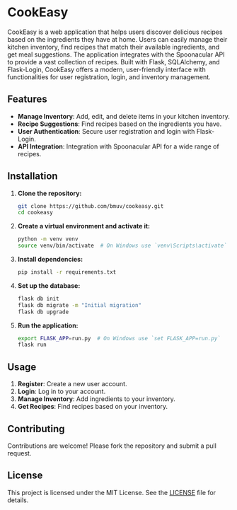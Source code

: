 # CookEasy

CookEasy is a web application that helps users discover delicious recipes based on the ingredients they have at home. Users can easily manage their kitchen inventory, find recipes that match their available ingredients, and get meal suggestions. The application integrates with the Spoonacular API to provide a vast collection of recipes. Built with Flask, SQLAlchemy, and Flask-Login, CookEasy offers a modern, user-friendly interface with functionalities for user registration, login, and inventory management.

## Features

- **Manage Inventory**: Add, edit, and delete items in your kitchen inventory.
- **Recipe Suggestions**: Find recipes based on the ingredients you have.
- **User Authentication**: Secure user registration and login with Flask-Login.
- **API Integration**: Integration with Spoonacular API for a wide range of recipes.

## Installation

1. **Clone the repository:**
    ```bash
    git clone https://github.com/bmuv/cookeasy.git
    cd cookeasy
    ```

2. **Create a virtual environment and activate it:**
    ```bash
    python -m venv venv
    source venv/bin/activate  # On Windows use `venv\Scripts\activate`
    ```

3. **Install dependencies:**
    ```bash
    pip install -r requirements.txt
    ```

4. **Set up the database:**
    ```bash
    flask db init
    flask db migrate -m "Initial migration"
    flask db upgrade
    ```

5. **Run the application:**
    ```bash
    export FLASK_APP=run.py  # On Windows use `set FLASK_APP=run.py`
    flask run
    ```

## Usage

1. **Register**: Create a new user account.
2. **Login**: Log in to your account.
3. **Manage Inventory**: Add ingredients to your inventory.
4. **Get Recipes**: Find recipes based on your inventory.

## Contributing

Contributions are welcome! Please fork the repository and submit a pull request.

## License

This project is licensed under the MIT License. See the [LICENSE](LICENSE) file for details.
